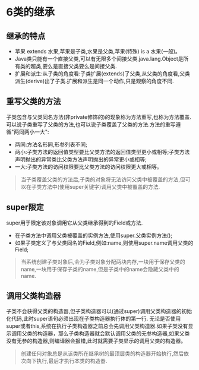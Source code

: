 # 6类的继承
## 继承的特点
* 苹果 extends 水果,苹果是子类,水果是父类,苹果(特殊) is a 水果(一般)。
* Java类只能有一个直接父类,可以有无限多个间接父类.java.lang.Object是所有类的超类,要么是直接父类要么是间接父类.
* 扩展和派生:从子类的角度看:子类扩展(extends)了父类,从父类的角度看,父类派生(derive)出了子类.扩展和派生是同一个动作,只是观察的角度不同.

## 重写父类的方法
子类包含与父类同名方法(非private修饰的)的现象称为方法重写,也称为方法覆盖.可以说子类重写了父类的方法,也可以说子类覆盖了父类的方法.方法的重写遵循"两同两小一大":
* 两同:方法名形同,形参列表不同;
* 两小:子类方法的返回值类型要比父类方法的返回值类型更小或相等;子类方法声明抛出的异常类比父类方法声明抛出的异常更小或相等;
* 一大:子类方法的访问权限要比父类方法的访问权限更大或相等。
>当子类覆盖父类的方法后,子类的对象将无法访问父类中被覆盖的方法,但可以在子类方法中(使用super关键字)调用父类中被覆盖的方法.
## super限定
super用于限定该对象调用它从父类继承得到的Field或方法.
* 在子类方法中调用父类被覆盖的实例方法,使用super.父类实例方法();
* 如果子类定义了与父类同名的Field,例如:name,则使用super.name调用父类的Field;
>当系统创建子类对象后,会为子类对象分配两块内存,一块用于保存父类的name,一块用于保存子类的name,但是子类中的name会隐藏父类中的name.
## 调用父类构造器
子类不会获得父类的构造器,但子类构造器可以(通过super)调用父类构造器的初始化代码,此时super语句必须出现在子类构造器执行体的第一行.
无论是否使用super或者this,系统在执行子类构造器之前总会先调用父类构造器.如果子类没有显示调用父类的构造器，那么子类构造器就会默认调用父类的无参构造器,如果父类没有无参的构造器,则编译器会报错,此时就需要子类显示的调用父类的构造器。
>创建任何对象总是从该类所在继承树的最顶层类的构造器开始执行,然后依次向下执行,最后才执行本类的构造器.


